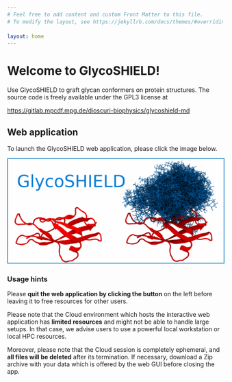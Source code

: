 ```yaml
---
# Feel free to add content and custom Front Matter to this file.
# To modify the layout, see https://jekyllrb.com/docs/themes/#overriding-theme-defaults

layout: home
---
```


# Welcome to GlycoSHIELD!

Use GlycoSHIELD to graft glycan conformers on protein structures.
The source code is freely available under the GPL3 license at

<https://gitlab.mpcdf.mpg.de/dioscuri-biophysics/glycoshield-md>

## Web application

To launch the GlycoSHIELD web application, please click the image below.

<a href="https://notebooks.mpcdf.mpg.de/binder/v2/git/https%3A%2F%2Fgitlab.mpcdf.mpg.de%2Fdioscuri-biophysics%2Fglycoshield-md.git/webapp_online?urlpath=streamlit" target="_blank">
    <img src="GSlogo-large.png" style="border:2px solid #3792cb;" alt="GS">
</a>

### Usage hints

Please **quit the web application by clicking the button** on the left before
leaving it to free resources for other users.

Please note that the Cloud environment which hosts the interactive web
application has **limited resources** and might not be able to handle large
setups. In that case, we advise users to use a powerful local workstation or
local HPC resources.

Moreover, please note that the Cloud session is completely ephemeral, and **all
files will be deleted** after its termination. If necessary, download a Zip
archive with your data which is offered by the web GUI before closing the app.

